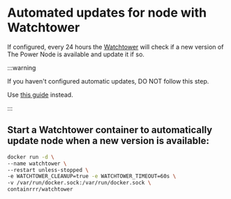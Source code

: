# Automated updates for node with Watchtower

If configured, every 24 hours the [Watchtower](https://containrrr.dev/watchtower/) will check if a new version of The Power Node is available and update it if so.

:::warning

If you haven't configured automatic updates, DO NOT follow this step.

Use [this guide](./07-node-update.md) instead.

:::

## Start a Watchtower container to automatically update node when a new version is available:

```bash
docker run -d \
--name watchtower \
--restart unless-stopped \
-e WATCHTOWER_CLEANUP=true -e WATCHTOWER_TIMEOUT=60s \
-v /var/run/docker.sock:/var/run/docker.sock \
containrrr/watchtower
```